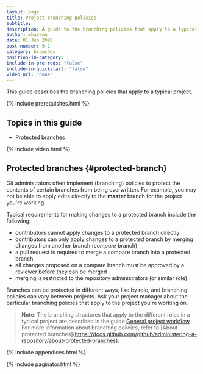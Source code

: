 ```yaml
---
layout: page
title: Project branching policies
subtitle:
description: A guide to the branching policies that apply to a typical project
author: mkavana
date: 01 Jun 2020
post-number: 9.1
category: branches
position-in-category: 1
include-in-pre-reqs: "false"
include-in-quickstart: "false"
video_url: "none"
---
```


This guide describes the branching policies that apply to a typical project.

{% include prerequisites.html %}

## Topics in this guide

- [Protected branches](#protected-branch)

{% include video.html %}

## Protected branches {#protected-branch}

Git administrators often implement (branching) policies to protect the contents of certain branches from being overwritten. For example, you may not be able to apply edits directly to the **master** branch for the project you're working.

Typical requirements for making changes to a protected branch include the following:

- contributors cannot apply changes to a protected branch directly
- contributors can only apply changes to a protected branch by merging changes from another branch (*compare* branch)
- a pull request is required to merge a compare branch into a protected branch
- all changes proposed on a compare branch must be approved by a reviewer before they can be merged
- merging is restricted to the repository administrators (or similar role)

Branches can be protected in different ways, like by role, and branching policies can vary between projects. Ask your project manager about the particular branching policies that apply to the project you're working on.

> **Note**: The branching structures that apply to the different roles in a typical project are described in the guide [General project workflow]({{site.baseurl}}/workflow/general-workflow.html). For more information about branching policies, refer to [About protected branches](https://docs.github.com/github/administering-a-repository/about-protected-branches].

{% include appendices.html %}

{% include paginator.html %}
